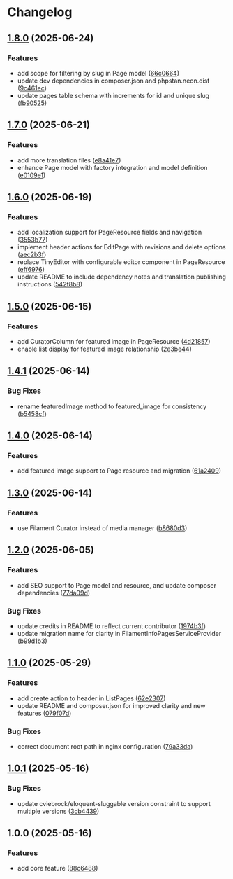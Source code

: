 # Changelog

## [1.8.0](https://github.com/rectitude-open/filament-info-pages/compare/v1.7.0...v1.8.0) (2025-06-24)


### Features

* add scope for filtering by slug in Page model ([66c0664](https://github.com/rectitude-open/filament-info-pages/commit/66c066413eb25bfbfcfa1bfe3ea9818ba7729839))
* update dev dependencies in composer.json and phpstan.neon.dist ([9c461ec](https://github.com/rectitude-open/filament-info-pages/commit/9c461ece665de99fd60089edc0fdc2747bdc943b))
* update pages table schema with increments for id and unique slug ([fb90525](https://github.com/rectitude-open/filament-info-pages/commit/fb9052593d349d2c4adcc96747da3d2772291917))

## [1.7.0](https://github.com/rectitude-open/filament-info-pages/compare/v1.6.0...v1.7.0) (2025-06-21)


### Features

* add more translation files ([e8a41e7](https://github.com/rectitude-open/filament-info-pages/commit/e8a41e700ec71211b5a35ab48033acde8dc15974))
* enhance Page model with factory integration and model definition ([e0109e1](https://github.com/rectitude-open/filament-info-pages/commit/e0109e17c136c237c0c47a45e4ee56a35d17ed4d))

## [1.6.0](https://github.com/rectitude-open/filament-info-pages/compare/v1.5.0...v1.6.0) (2025-06-19)


### Features

* add localization support for PageResource fields and navigation ([3553b77](https://github.com/rectitude-open/filament-info-pages/commit/3553b77b49a31b531b0b08d55015d60ec75ae81d))
* implement header actions for EditPage with revisions and delete options ([aec2b3f](https://github.com/rectitude-open/filament-info-pages/commit/aec2b3fbd6fe00da79ab195f7b9cc4f835191c49))
* replace TinyEditor with configurable editor component in PageResource ([eff6976](https://github.com/rectitude-open/filament-info-pages/commit/eff6976a03ba7c0652fb19895a44cab1110d39fd))
* update README to include dependency notes and translation publishing instructions ([542f8b8](https://github.com/rectitude-open/filament-info-pages/commit/542f8b8eb3f6401a8b5829d2468d41f84c9b497c))

## [1.5.0](https://github.com/rectitude-open/filament-info-pages/compare/v1.4.1...v1.5.0) (2025-06-15)


### Features

* add CuratorColumn for featured image in PageResource ([4d21857](https://github.com/rectitude-open/filament-info-pages/commit/4d218578c511c4551e628616f13a0c09754c3c0a))
* enable list display for featured image relationship ([2e3be44](https://github.com/rectitude-open/filament-info-pages/commit/2e3be44a9c733fbe631c88aba6f4700793d591ed))

## [1.4.1](https://github.com/rectitude-open/filament-info-pages/compare/v1.4.0...v1.4.1) (2025-06-14)


### Bug Fixes

* rename featuredImage method to featured_image for consistency ([b5458cf](https://github.com/rectitude-open/filament-info-pages/commit/b5458cfa1084fe1e797b3d0acbee037bfa4cdf13))

## [1.4.0](https://github.com/rectitude-open/filament-info-pages/compare/v1.3.0...v1.4.0) (2025-06-14)


### Features

* add featured image support to Page resource and migration ([61a2409](https://github.com/rectitude-open/filament-info-pages/commit/61a24097d3f85c8df6b6ac2a47d4fcf49699a40c))

## [1.3.0](https://github.com/rectitude-open/filament-info-pages/compare/v1.2.0...v1.3.0) (2025-06-14)


### Features

* use Filament Curator instead of media manager ([b8680d3](https://github.com/rectitude-open/filament-info-pages/commit/b8680d3855e66df20ba67bb80e9a8156ca0d262f))

## [1.2.0](https://github.com/rectitude-open/filament-info-pages/compare/v1.1.0...v1.2.0) (2025-06-05)


### Features

* add SEO support to Page model and resource, and update composer dependencies ([77da09d](https://github.com/rectitude-open/filament-info-pages/commit/77da09df445e828f61354b0c5dc87650ddd695fb))


### Bug Fixes

* update credits in README to reflect current contributor ([1974b3f](https://github.com/rectitude-open/filament-info-pages/commit/1974b3f14402fe35e77002b69dfac1be657a9ee0))
* update migration name for clarity in FilamentInfoPagesServiceProvider ([b99d1b3](https://github.com/rectitude-open/filament-info-pages/commit/b99d1b3efa5a95e58a85053db7ea262338abc3bc))

## [1.1.0](https://github.com/rectitude-open/filament-info-pages/compare/v1.0.1...v1.1.0) (2025-05-29)


### Features

* add create action to header in ListPages ([62e2307](https://github.com/rectitude-open/filament-info-pages/commit/62e2307b77e43cad1b2b388e2d7a401451d93cf0))
* update README and composer.json for improved clarity and new features ([079f07d](https://github.com/rectitude-open/filament-info-pages/commit/079f07d0a7bdbbdd7cbf715d4e40466d3793df3d))


### Bug Fixes

* correct document root path in nginx configuration ([79a33da](https://github.com/rectitude-open/filament-info-pages/commit/79a33da65e1458dacc4848f21a291a0be1082b62))

## [1.0.1](https://github.com/rectitude-open/filament-info-pages/compare/v1.0.0...v1.0.1) (2025-05-16)


### Bug Fixes

* update cviebrock/eloquent-sluggable version constraint to support multiple versions ([3cb4439](https://github.com/rectitude-open/filament-info-pages/commit/3cb4439da0cde5963ef367b74a98cef956d0467d))

## 1.0.0 (2025-05-16)


### Features

* add core feature ([88c6488](https://github.com/rectitude-open/filament-info-pages/commit/88c64887d261f8812c06462dd0a4fc16a8031c18))

